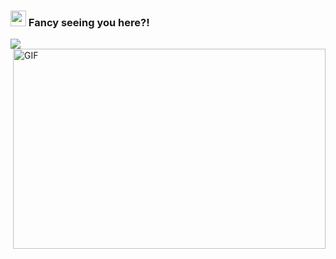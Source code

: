 ### <img src="https://media.giphy.com/media/hvRJCLFzcasrR4ia7z/giphy.gif" width="25px"> Fancy seeing you here?!

<a href="https://github.com/elphax/">
  <img align="center" src="https://github-readme-stats.vercel.app/api?username=elphax&show_icons=true&theme=react&count_private=true&hide_border=false&border_radius=35&hide_title=true" />
</a>
<img align="right" alt="GIF" src="https://github.com/abhisheknaiidu/abhisheknaiidu/blob/master/code.gif?raw=true" width="500" height="320" />
<!--

Here are some ideas to get you started:

- 🔭 I’m currently working on ...
- 🌱 I’m currently learning ...
- 👯 I’m looking to collaborate on ...
- 🤔 I’m looking for help with ...
- 💬 Ask me about ...
- 📫 How to reach me: ...
- 😄 Pronouns: ...
- ⚡ Fun fact: ...

-->


I don't drink coffee but the button seemed to fit 🥺👉👈
<div style="display:block; height:50px; width:100%; background:red">
<a href="https://www.buymeacoffee.com/elpha" target="_blank"><img src="https://cdn.buymeacoffee.com/buttons/v2/default-red.png" alt="Buy Me A Coffee" width="150" ></a>
</div>

